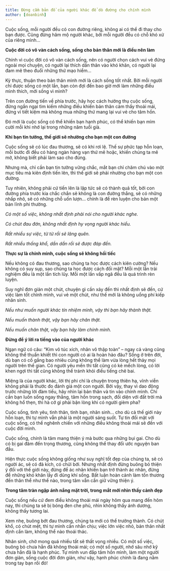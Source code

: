 ```yaml
---
title: Đừng cầm bản đồ của người khác để dò đường cho chính mình
author: [doanbinh]
---
```


Cuộc sống, mỗi người đều có con đường riêng, không ai có thể đi thay cho bạn được. Cũng đừng hâm mộ người khác, bởi mỗi người đều có chỗ khó xử của riêng mình…


**Cuộc đời có vô vàn cách sống, sống cho bản thân mới là điều nên làm**

Chính vì cuộc đời có vô vàn cách sống, nên có người chọn cách vui vẻ đứng ngoài mọi chuyện, có người lại thích dấn thân vào khó khăn, có người lại đam mê theo đuổi những thứ mạo hiểm…

Kỳ thực, thuận theo bản thân mình mới là cách sống tốt nhất. Bởi mỗi người chỉ được sống có một lần, bạn còn đợi đến bao giờ mới làm những điều mình thích, mới sống vì mình?

Trên con đường tiến về phía trước, hãy học cách hưởng thụ cuộc sống, đừng ngần ngại tìm kiếm những điều khiến bản thân cảm thấy thoải mái, đừng vì tiết kiệm mà không mua những thứ mang lại vui vẻ cho tâm hồn.

Đó mới là cuộc sống có thể khiến bạn hạnh phúc, có thể khiến bạn mỉm cười mỗi khi nhớ lại trong những năm tuổi già.

**Khi bạn tin tưởng, thế giới sẽ nhường cho bạn một con đường**

Cuộc sống sẽ có lúc đau thương, sẽ có khi rơi lệ. Thế sự phức tạp hỗn loạn, mỗi bước đi đều có hàng ngàn hàng vạn thứ mê hoặc, khiến chúng ta mê mờ, không biết phải làm sao cho đúng.

Nhưng mà, chỉ cần bạn tin tưởng vững chắc, mắt bạn chỉ chăm chú vào một mục tiêu mà kiên định tiến lên, thì thế giới sẽ phải nhường cho bạn một con đường.

Tuy nhiên, không phải cứ tiến lên là lập tức sẽ có thành quả tốt, bởi con đường phía trước kia chắc chắn sẽ không là con đường thẳng, sẽ có những nhấp nhô, sẽ có những chỗ uốn lượn… chính là để rèn luyện cho bản một bản lĩnh phi thường.

*Có một số việc, không nhất định phải nói cho người khác nghe.*

*Có chút đau đớn, không nhất định hy vọng người khác hiểu.*

*Rất nhiều sự việc, từ từ rồi sẽ lãng quên.*

*Rất nhiều thống khổ, dần dần rồi sẽ được đáp đền.*

**Thực sự là chính mình, cuộc sống sẽ không hối tiếc**

Nếu không có đau thương, sao chúng ta học được cách kiên cường? Nếu không có suy sụp, sao chúng ta học được cách đối mặt? Mỗi một lần trải nghiệm đều là một lần tích lũy. Mỗi một lần vấp ngã đều là quá trình rèn luyện.


Suy nghĩ đơn giản một chút, chuyện gì cần xảy đến thì nhất định sẽ đến, cứ việc làm tốt chính mình, vui vẻ một chút, như thế mới là không uổng phí kiếp nhân sinh.

*Nếu như muốn người khác tín nhiệm mình, vậy thì bạn hãy thành thật.*

*Nếu muốn thành thật, vậy bạn hãy chân thật.*

*Nếu muốn chân thật, vậy bạn hãy làm chính mình.*

**Đừng để ý lời ra tiếng vào của người khác**

Ngạn ngữ có câu: “Kim vô túc xích, nhân vô thập toàn” – ngay cả vàng cũng không thể thuần khiết thì con người có ai là hoàn hảo đâu? Sống ở trên đời, dù bạn có cố gắng bao nhiêu cũng không thể làm vừa lòng hết thảy mọi người trên thế gian. Có người yêu mến thì tất cũng có kẻ mếch lòng, có lời khen ngợi thì tất cũng không thể tránh khỏi điều tiếng chê bai.

Miệng là của người khác, lời thị phi chỉ là chuyện trong thiên hạ, vĩnh viễn không phải là thước đo đánh giá một con người. Bởi vậy, thay vì dao động trước những lời đàm tiếu, hãy nhìn lại bản thân và tin vào chính mình. Chỉ cần bạn luôn sống ngay thẳng, tâm hồn trong sạch, đối diện với đất trời mà không hổ thẹn, thì hà cớ gì phải bận lòng khi có người gièm pha?

Cuộc sống, tình yêu, tình thân, tình bạn, nhân sinh… cho dù cả thế giới này hỗn loạn, thì tự mình vẫn phải là một người sáng suốt. Tự tin đối mặt với cuộc sống, có thể nghênh chiến với những điều không thoải mái sẽ đến với cuộc đời mình.

Cuộc sống, chính là tâm mang thiện ý mà bước qua những bụi gai. Cho dù có bị gai đâm đến trọng thương, cũng không thể thay đổi ước nguyện ban đầu.

Hiện thực cuộc sống không giống như suy nghĩ tốt đẹp của chúng ta, sẽ có người ác, sẽ có đả kích, có chửi bới. Nhưng nhất định đừng buông bỏ thiện ý đối với thế giới này, đừng để ác nhân khiến bạn trở thành ác nhân, đừng để những khó khăn lấy đi dũng khí sống. Bất luận hoàn cảnh làm tổn thương đến thân thể như thế nào, trong tâm vẫn cần giữ vững thiện ý.

**Trong tâm tràn ngập ánh nắng mặt trời, trong mắt mới nhìn thấy cảnh đẹp**

Cuộc sống nếu cứ đem điều không thoải mái ngày hôm qua mang đến hôm nay, thì chúng ta sẽ bị bóng đen che phủ, nhìn không thấy ánh dương, không thấy tương lai.

Xem nhẹ, buông bớt đau thương, chúng ta mới có thể trưởng thành. Có chút khổ, có chút mệt, thì tự mình cần nhẫn chịu; việc lớn việc nhỏ, bản thân nhất định cần làm, không thể nào thoái thác.

Nhân sinh, chờ mong quá nhiều tất sẽ thất vọng nhiều. Có một số việc, buông bỏ chưa hẳn đã không thoải mái; có một số người, nhớ sâu nhớ kỹ chưa hẳn đã là hạnh phúc. Tự mình vun đắp tâm hồn mình, làm một người đơn giản, sống cuộc đời đơn giản, như vậy, hạnh phúc chính là đang nằm trong tay bạn rồi đó!
